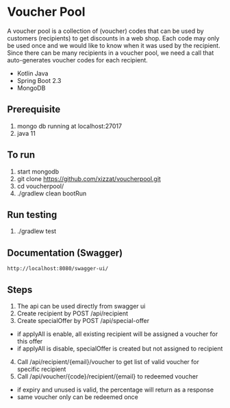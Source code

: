 # Voucher Pool

A voucher pool is a collection of (voucher) codes that can be used by customers (recipients) to get discounts in a
web shop. Each code may only be used once and we would like to know when it was used by the recipient. Since
there can be many recipients in a voucher pool, we need a call that auto-generates voucher codes for each recipient.

- Kotlin Java
- Spring Boot 2.3
- MongoDB

## Prerequisite
1. mongo db running at localhost:27017
2. java 11

## To run
1. start mongodb
2. git clone https://github.com/xizzat/voucherpool.git
3. cd voucherpool/
4. ./gradlew clean bootRun

## Run testing
1. ./gradlew test

## Documentation (Swagger)
```http://localhost:8080/swagger-ui/```

## Steps
1. The api can be used directly from swagger ui
2. Create recipient by POST /api/recipient
3. Create specialOffer by POST /api/special-offer
- if applyAll is enable, all existing recipient will be assigned a voucher for this offer
- if applyAll is disable, specialOffer is created but not assigned to recipient
4. Call /api/recipient/{email}/voucher to get list of valid voucher for specific recipient
5. Call /api/voucher/{code}/recipient/{email} to redeemed voucher
- if expiry and unused is valid, the percentage will return as a response
- same voucher only can be redeemed once
